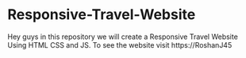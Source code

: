 # Responsive-Travel-Website
Hey guys in this repository we will create a Responsive Travel Website Using HTML CSS and JS. To see the website visit https://RoshanJ45
